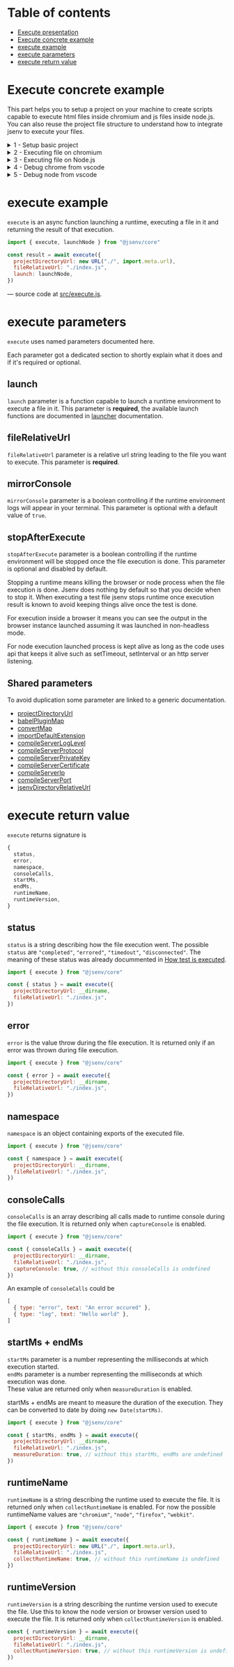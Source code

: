 # Table of contents

- [Execute presentation](#Execute-presentation)
- [Execute concrete example](#Execute-concrete-example)
- [execute example](#execute-example)
- [execute parameters](#execute-parameters)
- [execute return value](#execute-return-value)

# Execute concrete example

This part helps you to setup a project on your machine to create scripts capable to execute html files inside chromium and js files inside node.js. You can also reuse the project file structure to understand how to integrate jsenv to execute your files.

<details>
  <summary>1 - Setup basic project</summary>

```console
git clone https://github.com/jsenv/jsenv-core.git
```

```console
cd ./jsenv-core/docs/executing/basic-project
```

```console
npm install
```

</details>

<details>
  <summary>2 - Executing file on chromium</summary>

```console
node ./execute-chromium.js index.js
```

`browser` will be logged in your terminal.

![chromium execution terminal screenshot](./chromium-terminal-screenshot.png)

</details>

<details>
  <summary>3 - Executing file on Node.js</summary>

```console
node ./execute-node.js index.js
```

`node` will be logged in your terminal.

![node execution terminal screenshot](./node-terminal-screenshot.png)

</details>

<details>
  <summary>4 - Debug chrome from vscode</summary>

If you are using vscode you can also debug the file execution within your editor.

![vscode debug chrome gif](../example-asset/vscode-debug-chrome.gif)

To achieve that you need a `.vscode/launch.json` file with the following content.

```json
{
  "version": "0.2.0",
  "configurations": [
    {
      "name": "jsenv-chrome",
      "type": "chrome",
      "request": "launch",
      "url": "http://127.0.0.1:3456/node_modules/@jsenv/core/src/internal/jsenv-html-file.html?file=${relativeFile}",
      "runtimeArgs": ["--allow-file-access-from-files", "--disable-web-security"],
      "sourceMaps": true,
      "webRoot": "${workspaceFolder}",
      "smartStep": true,
      "skipFiles": ["node_modules/@jsenv/core/**", "<node_internals>/**"]
    }
  ]
}
```

And a file starting the server capable to execute any file

```js
import { startExploring } from "@jsenv/core"

startExploring({
  projectDirectoryUrl: __dirname,
  port: 3456,
})
```

Then you must execute that file to run the server.
Once server is started you can use the jsenv-chrome debug configuration to debug your files.

> There is an issue to improve chrome debugging at https://github.com/jsenv/jsenv-core/issues/54

</details>

<details>
  <summary>5 - Debug node from vscode</summary>

You can debug file being executed in a node process withing vscode.

![vscode debug node gif](../example-asset/vscode-debug-node.gif)

To achieve that you need a `.vscode/launch.json` file with the following content.

```json
{
  "version": "0.2.0",
  "configurations": [
    {
      "name": "jsenv-node",
      "type": "node",
      "request": "launch",
      "protocol": "inspector",
      "program": "${workspaceFolder}/script/run-node/run-node.js",
      "args": ["${relativeFile}"],
      "autoAttachChildProcesses": true,
      "sourceMaps": true,
      "smartStep": true,
      "skipFiles": ["node_modules/**", "<node_internals>/**"]
    }
  ]
}
```

If you already have one, just add the configuration without replacing the entire file.
You also have to create the `script/run-node/run-node.js` file.
Jsenv itself use it so you can find it at [script/run-node/run-node.js](../../script/run-node/run-node.js).

#### Node debugger inconsistency

Sometimes vscode fails to auto attach child process debugging session.<br />
When it happens you must manually attach it.<br />

To do that you can add an other configuration in your `launch.json`.

```json
{
  "name": "jsenv-node-attach-child",
  "type": "node",
  "request": "attach",
  "port": 40000,
  "smartStep": true,
  "sourceMaps": true,
  "skipFiles": ["node_modules/**", "<node_internals>/**/*.js"]
}
```

</details>

# execute example

`execute` is an async function launching a runtime, executing a file in it and returning the result of that execution.

```js
import { execute, launchNode } from "@jsenv/core"

const result = await execute({
  projectDirectoryUrl: new URL("./", import.meta.url),
  fileRelativeUrl: "./index.js",
  launch: launchNode,
})
```

— source code at [src/execute.js](../../src/execute.js).

# execute parameters

`execute` uses named parameters documented here.

Each parameter got a dedicated section to shortly explain what it does and if it's required or optional.

## launch

`launch` parameter is a function capable to launch a runtime environment to execute a file in it. This parameter is **required**, the available launch functions are documented in [launcher](../launcher.md) documentation.

## fileRelativeUrl

`fileRelativeUrl` parameter is a relative url string leading to the file you want to execute. This parameter is **required**.

## mirrorConsole

`mirrorConsole` parameter is a boolean controlling if the runtime environment logs will appear in your terminal. This parameter is optional with a default value of `true`.

## stopAfterExecute

`stopAfterExecute` parameter is a boolean controlling if the runtime environment will be stopped once the file execution is done. This parameter is optional and disabled by default.

Stopping a runtime means killing the browser or node process when the file execution is done. Jsenv does nothing by default so that you decide when to stop it. When executing a test file jsenv stops runtime once execution result is known to avoid keeping things alive once the test is done.

For execution inside a browser it means you can see the output in the browser instance launched assuming it was launched in non-headless mode.

For node execution launched process is kept alive as long as the code uses api that keeps it alive such as setTimeout, setInterval or an http server listening.

## Shared parameters

To avoid duplication some parameter are linked to a generic documentation.

- [projectDirectoryUrl](../shared-parameters.md#projectDirectoryUrl)
- [babelPluginMap](../shared-parameters.md#babelPluginMap)
- [convertMap](../shared-parameters.md#convertMap)
- [importDefaultExtension](../shared-parameters.md#importDefaultExtension)
- [compileServerLogLevel](../shared-parameters.md#compileServerLogLevel)
- [compileServerProtocol](../shared-parameters.md#compileServerProtocol)
- [compileServerPrivateKey](../shared-parameters.md#compileServerPrivateKey)
- [compileServerCertificate](../shared-parameters.md#compileServerCertificate)
- [compileServerIp](../shared-parameters.md#compileServerIp)
- [compileServerPort](../shared-parameters.md#compileServerPort)
- [jsenvDirectoryRelativeUrl](../shared-parameters.md#compileDirectoryRelativeUrl)

# execute return value

`execute` returns signature is

```js
{
  status,
  error,
  namespace,
  consoleCalls,
  startMs,
  endMs,
  runtimeName,
  runtimeVersion,
}
```

## status

`status` is a string describing how the file execution went. The possible `status` are `"completed"`, `"errored"`, `"timedout"`, `"disconnected"`. The meaning of these status was already docummented in [How test is executed](../testing/readme.md#How-test-is-executed).

```js
import { execute } from "@jsenv/core"

const { status } = await execute({
  projectDirectoryUrl: __dirname,
  fileRelativeUrl: "./index.js",
})
```

## error

`error` is the value throw during the file execution. It is returned only if an error was thrown during file execution.

```js
import { execute } from "@jsenv/core"

const { error } = await execute({
  projectDirectoryUrl: __dirname,
  fileRelativeUrl: "./index.js",
})
```

## namespace

`namespace` is an object containing exports of the executed file.

```js
import { execute } from "@jsenv/core"

const { namespace } = await execute({
  projectDirectoryUrl: __dirname,
  fileRelativeUrl: "./index.js",
})
```

## consoleCalls

`consoleCalls` is an array describing all calls made to runtime console during the file execution. It is returned only when `captureConsole` is enabled.

```js
import { execute } from "@jsenv/core"

const { consoleCalls } = await execute({
  projectDirectoryUrl: __dirname,
  fileRelativeUrl: "./index.js",
  captureConsole: true, // without this consoleCalls is undefined
})
```

An example of `consoleCalls` could be

<!-- prettier-ignore -->
```js
[
  { type: "error", text: "An error occured" },
  { type: "log", text: "Hello world" },
]
```

## startMs + endMs

`startMs` parameter is a number representing the milliseconds at which execution started.<br />
`endMs` parameter is a number representing the milliseconds at which execution was done.<br />
These value are returned only when `measureDuration` is enabled.

startMs + endMs are meant to measure the duration of the execution. They can be converted to date by doing `new Date(startMs)`.

```js
import { execute } from "@jsenv/core"

const { startMs, endMs } = await execute({
  projectDirectoryUrl: __dirname,
  fileRelativeUrl: "./index.js",
  measureDuration: true, // without this startMs, endMs are undefined
})
```

## runtimeName

`runtimeName` is a string describing the runtime used to execute the file. It is returned only when `collectRuntimeName` is enabled. For now the possible runtimeName values are `"chromium"`, `"node"`, `"firefox"`, `"webkit"`.

```js
import { execute } from "@jsenv/core"

const { runtimeName } = await execute({
  projectDirectoryUrl: new URL("./", import.meta.url),
  fileRelativeUrl: "./index.js",
  collectRuntimeName: true, // without this runtimeName is undefined
})
```

## runtimeVersion

`runtimeVersion` is a string describing the runtime version used to execute the file. Use this to know the node version or browser version used to execute the file. It is returned only when `collectRuntimeVersion` is enabled.

```js
const { runtimeVersion } = await execute({
  projectDirectoryUrl: __dirname,
  fileRelativeUrl: "./index.js",
  collectRuntimeVersion: true, // without this runtimeVersion is undefined
})
```
